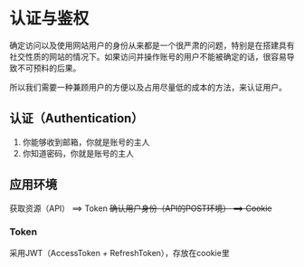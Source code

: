 # 认证与鉴权

确定访问以及使用网站用户的身份从来都是一个很严肃的问题，特别是在搭建具有社交性质的网站的情况下。如果访问并操作账号的用户不能被确定的话，很容易导致不可预料的后果。

所以我们需要一种兼顾用户的方便以及占用尽量低的成本的方法，来认证用户。

## 认证（Authentication）

1. 你能够收到邮箱，你就是账号的主人
2. 你知道密码，你就是账号的主人

## 应用环境

获取资源（API） ==> Token
~~确认用户身份（API的POST环境） ==> Cookie~~

### Token

采用JWT（AccessToken + RefreshToken），存放在cookie里
